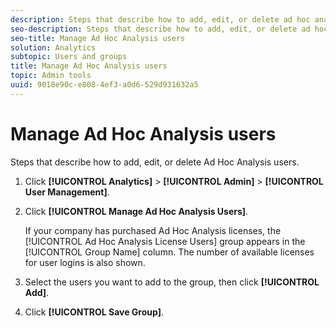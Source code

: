 ```yaml
---
description: Steps that describe how to add, edit, or delete ad hoc analysis users.
seo-description: Steps that describe how to add, edit, or delete ad hoc analysis users.
seo-title: Manage Ad Hoc Analysis users
solution: Analytics
subtopic: Users and groups
title: Manage Ad Hoc Analysis users
topic: Admin tools
uuid: 9018e90c-e808-4ef3-a0d6-529d931632a5
---
```


# Manage Ad Hoc Analysis users

Steps that describe how to add, edit, or delete Ad Hoc Analysis users.

1. Click **[!UICONTROL Analytics]** > **[!UICONTROL Admin]** > **[!UICONTROL User Management]**.
1. Click **[!UICONTROL Manage Ad Hoc Analysis Users]**.

   If your company has purchased Ad Hoc Analysis licenses, the [!UICONTROL Ad Hoc Analysis License Users] group appears in the [!UICONTROL Group Name] column. The number of available licenses for user logins is also shown. 

1. Select the users you want to add to the group, then click **[!UICONTROL Add]**.
1. Click **[!UICONTROL Save Group]**.
